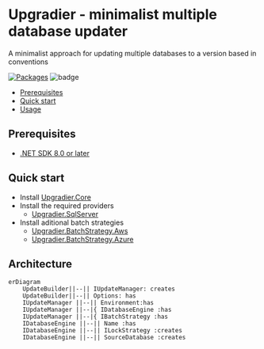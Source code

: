 # Upgradier - minimalist multiple database updater

A minimalist approach for updating multiple databases to a version based in conventions

[![Packages](https://github.com/NetDefender/Ugradier/actions/workflows/packages.yml/badge.svg)](https://github.com/NetDefender/Ugradier/actions/workflows/packages.yml)
![badge](https://img.shields.io/endpoint?url=https://gist.githubusercontent.com/NetDefender/d51c51b9b1e64ce740782fe8db02a889/raw/code-coverage-upgradier.json)

- [Prerequisites](#prerequisites)
- [Quick start](#quick-start)
- [Usage](#usage)

## Prerequisites
- [.NET SDK 8.0 or later](https://www.microsoft.com/net/download)


## Quick start

- Install [Upgradier.Core](https://www.nuget.org/packages/Upgradier.Core)
- Install the required providers
    - [Upgradier.SqlServer](https://www.nuget.org/packages/Upgradier.SqlServer)
- Install aditional batch strategies
    - [Upgradier.BatchStrategy.Aws](https://www.nuget.org/packages/Upgradier.BatchStrategy.Aws)
    - [Upgradier.BatchStrategy.Azure](https://www.nuget.org/packages/Upgradier.BatchStrategy.Azure)

## Architecture

```mermaid
erDiagram
    UpdateBuilder||--|| IUpdateManager: creates
    UpdateBuilder||--|| Options: has
    IUpdateManager ||--|| Environment:has
    IUpdateManager ||--|{ IDatabaseEngine :has
    IUpdateManager ||--|{ IBatchStrategy :has
    IDatabaseEngine ||--|| Name :has
    IDatabaseEngine ||--|| ILockStrategy :creates
    IDatabaseEngine ||--|| SourceDatabase :creates
```